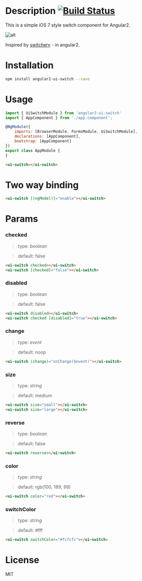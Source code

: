 # Description [![Build Status](https://travis-ci.org/webcat12345/ng2-ui-switch-aot.svg?branch=master)](https://travis-ci.org/webcat12345/ng2-ui-switch-aot)

This is a simple iOS 7 style switch component for Angular2.

![alt](logo.png)

Inspired by [switchery](https://github.com/abpetkov/switchery) - in angular2.

# Installation

```bash
npm install angular2-ui-switch --save
```

# Usage

```javascript
import { UiSwitchModule } from 'angular2-ui-switch'
import { AppComponent } from './app.component';

@NgModule({
    imports: [BrowserModule, FormsModule, UiSwitchModule],
    declarations: [AppComponent],
    bootstrap: [AppComponent]
})
export class AppModule {
}
```

```html
<ui-switch></ui-switch>
```

# Two way binding

```html
<ui-switch [(ngModel)]="enable"></ui-switch>
```

# Params

### checked

> type: *boolean*

> default: false

```html
<ui-switch checked></ui-switch>
<ui-switch [checked]="false"></ui-switch>
```

### disabled

> type: *boolean*

> default: false

```html
<ui-switch disabled></ui-switch>
<ui-switch checked [disabled]="true"></ui-switch>
```

### change

> type: *event*

> default: noop

```html
<ui-switch (change)="onChange($event)"></ui-switch>
```

### size

> type: *string*

> default: medium

```html
<ui-switch size="small"></ui-switch>
<ui-switch size="large"></ui-switch>
```

### reverse 

> type: *boolean*

> default: false

```html
<ui-switch reverse></ui-switch>
```

### color

> type: *string*

> default: rgb(100, 189, 99)

```html
<ui-switch color="red"></ui-switch>
```

### switchColor  

> type: *string*

> default: #fff 


```html
<ui-switch switchColor="#fcfcfc"></ui-switch>
```

# License
MIT

